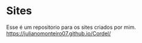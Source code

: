 # Sites
 Esse é um repositorio para os sites criados por mim.
https://julianomonteiro07.github.io/Cordel/
